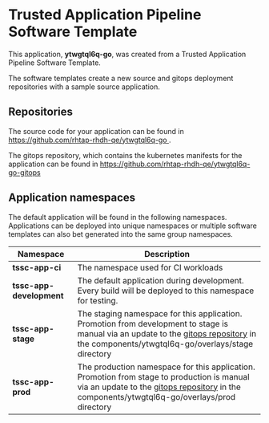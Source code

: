 # Trusted Application Pipeline Software Template

This application, **ytwgtql6q-go**, was created from a Trusted Application Pipeline Software Template.

The software templates create a new source and gitops deployment repositories with a sample source application. 

## Repositories

The source code for your application can be found in [https://github.com/rhtap-rhdh-qe/ytwgtql6q-go ](https://github.com/rhtap-rhdh-qe/ytwgtql6q-go ).
 
The gitops repository, which contains the kubernetes manifests for the application can be found in 
[https://github.com/rhtap-rhdh-qe/ytwgtql6q-go-gitops ](https://github.com/rhtap-rhdh-qe/ytwgtql6q-go-gitops ) 

## Application namespaces 

The default application will be found in the following namespaces. Applications can be deployed into unique namespaces or multiple software templates can also bet generated into the same group namespaces.  

|  Namespace   |  Description   |  
| -------- | -------- |
| **tssc-app-ci** | The namespace used for CI workloads |
| **tssc-app-development** | The default application during development. Every build will be deployed to this namespace for testing. |
| **tssc-app-stage** | The staging namespace for this application. Promotion from development to stage is manual via an update to the [gitops repository](https://github.com/rhtap-rhdh-qe/ytwgtql6q-go-gitops ) in the components/ytwgtql6q-go/overlays/stage directory |
| **tssc-app-prod** | The production namespace for this application. Promotion from stage to production is manual via an update to the [gitops repository](https://github.com/rhtap-rhdh-qe/ytwgtql6q-go-gitops ) in the components/ytwgtql6q-go/overlays/prod directory |